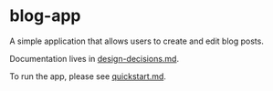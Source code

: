 # blog-app

A simple application that allows users to create and edit blog posts.

Documentation lives in [design-decisions.md](docs/design-decisions.md).

To run the app, please see [quickstart.md](docs/quickstart.md).
